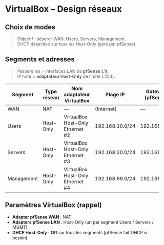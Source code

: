 # VirtualBox – Design réseaux

## Choix de modes

> Objectif : séparer WAN, Users, Servers, Management.  
> DHCP désactivé sur tous les Host-Only (géré par pfSense).

## Segments et adresses

> Passerelles = interfaces LAN de **pfSense (.1)**.  
> IP hôte = **adaptateur Host-Only** de l’hôte (.254).

| Segment    | Type réseau | Nom adaptateur VirtualBox        | Plage IP        | Gateway (pfSense) | IP hôte (.254) |
| ---------- | ----------- | -------------------------------- | --------------- | ----------------- | -------------- |
| WAN        | NAT         | —                                | (Internet)      | —                 | —              |
| Users      | Host-Only   | VirtualBox Host-Only Ethernet #2 | 192.168.10.0/24 | 192.168.10.1      | 192.168.10.254 |
| Servers    | Host-Only   | VirtualBox Host-Only Ethernet #3 | 192.168.20.0/24 | 192.168.20.1      | 192.168.20.254 |
| Management | Host-Only   | VirtualBox Host-Only Ethernet #4 | 192.168.99.0/24 | 192.168.99.1      | 192.168.99.254 |

## Paramètres VirtualBox (rappel)

- **Adapter pfSense WAN** : NAT
- **Adapters pfSense LAN** : Host-Only (un par segment Users / Servers / MGMT)
- **DHCP Host-Only** : **Off** sur tous les segments (pfSense fait DHCP si besoin)
